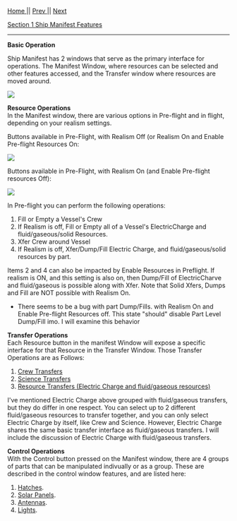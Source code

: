 [Home ](https://github.com/PapaJoesSoup/ShipManifest/wiki)|| [Prev ](https://github.com/PapaJoesSoup/ShipManifest/wiki/1.7-Debug-Window)|| [Next](https://github.com/PapaJoesSoup/ShipManifest/wiki/2.1---Crew-Transfers)

[Section 1 Ship Manifest Features](https://github.com/PapaJoesSoup/ShipManifest/wiki/1.0---Ship-Manifest-Features)  
***
**Basic Operation**

Ship Manifest has 2 windows that serve as the primary interface for operations.  The Manifest Window, where resources can be selected and other features accessed, and the Transfer window where resources are moved around.

![](http://i.imgur.com/nbudphN.png)

**Resource Operations**  
In the Manifest window, there are various options in Pre-flight and in flight, depending on your realism settings.

Buttons available in Pre-Flight, with Realism Off (or Realism On and Enable Pre-flight Resources On:

![](http://i.imgur.com/kBAmNHW.png)

Buttons available in Pre-Flight, with Realism On (and Enable Pre-flight resources Off):

![](http://i.imgur.com/il5I549.png)

In Pre-flight you can perform the following operations:

1. Fill or Empty a Vessel's Crew
2. If Realism is off, Fill or Empty all of a Vessel's ElectricCharge and fluid/gaseous/solid Resources.
3. Xfer Crew around Vessel
3. If Realism is off, Xfer/Dump/Fill Electric Charge, and fluid/gaseous/solid resources by part.

Items 2 and 4 can also be impacted by Enable Resources in Preflight.  If realism is ON, and this setting is also on, then Dump/Fill of ElectricCharve and fluid/gaseous is possible along with Xfer.  Note that Solid Xfers, Dumps and Fill are NOT possible with Realism On.

+ There seems to be a bug with part Dump/Fills. with Realism On and Enable Pre-flight Resources off.  This state "should" disable Part Level Dump/Fill imo.  I will examine this behavior

**Transfer Operations**  
Each Resource button in the manifest Window will expose a specific interface for that Resource in the Transfer Window.  Those Transfer Operations are as Follows:

1. [Crew Transfers](https://github.com/PapaJoesSoup/ShipManifest/wiki/2.1---Crew-Transfers)
2. [Science Transfers](https://github.com/PapaJoesSoup/ShipManifest/wiki/2.2-Science-Transfers)
3. [Resource Transfers (Electric Charge and fluid/gaseous resources)](https://github.com/PapaJoesSoup/ShipManifest/wiki/2.3-Resource-Transfers)

I've mentioned Electric Charge above grouped with fluid/gaseous transfers, but they do differ in one respect.  You can select up to 2 different fluid/gaseous resources to transfer together, and you can only select Electric Charge by itself, like Crew and Science.  However, Electric Charge shares the same basic transfer interface as fluid/gaseous transfers.  I will include the discussion of Electric Charge with fluid/gaseous transfers.

**Control Operations**  
With the Control button pressed on the Manifest window, there are 4 groups of parts that can be manipulated indivually or as a group.  These are described in the control window features, and are listed here:

1. [Hatches](https://github.com/PapaJoesSoup/ShipManifest/wiki/1.6.1-Hatches-Tab).
2. [Solar Panels](https://github.com/PapaJoesSoup/ShipManifest/wiki/1.6.2-Solar-Panels-Tab).
3. [Antennas](https://github.com/PapaJoesSoup/ShipManifest/wiki/1.6.3-Antennas-Tab).
4. [Lights](https://github.com/PapaJoesSoup/ShipManifest/wiki/1.6.4-Lights-Tab).